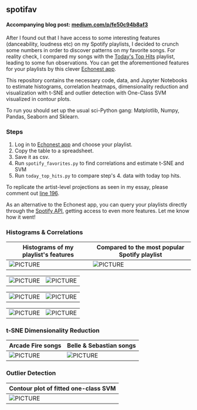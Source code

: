 ## spotifav
#### Accompanying blog post: [medium.com/p/fe50c94b8af3](https://medium.com/p/fe50c94b8af3)
After I found out that I have access to some interesting features (danceability, loudness etc) on my Spotify playlists, I decided to crunch some numbers in order to discover patterns on my favorite songs. For reality check, I compared my songs with the [Today's Top Hits](https://open.spotify.com/playlist/37i9dQZF1DXcBWIGoYBM5M) playlist, leading to some fun observations. You can get the aforementioned features for your playlists by this clever [Echonest app](http://sortyourmusic.playlistmachinery.com/).

This repository contains the necessary code, data, and Jupyter Notebooks to estimate histograms, correlation heatmaps, dimensionality reduction and visualization with t-SNE and outlier detection with One-Class SVM visualized in contour plots. 

To run you should set up the usual sci-Python gang: Matplotlib, Numpy, Pandas, Seaborn and Sklearn. 

### Steps
1. Log in to [Echonest app](http://sortyourmusic.playlistmachinery.com/) and choose your playlist.
2. Copy the table to a spreadsheet.
3. Save it as csv.
4. Run ``spotify_favorites.py`` to find correlations and estimate t-SNE and SVM
5. Run ``today_top_hits.py`` to compare step's 4. data with today top hits.

To replicate the artist-level projections as seen in my essay, please comment out [line 196](https://github.com/sdimi/spotifav/blob/master/spotify_favorites.py#L196).

As an alternative to the Echonest app, you can query your playlists directly through the [Spotify API](https://developer.spotify.com/web-api/get-audio-features/), getting access to even more features. Let me know how it went!

### Histograms & Correlations

| Histograms of my playlist's features | Compared to the most popular Spotify playlist |
| ------------- | ------------- |
| ![PICTURE](https://github.com/sdimi/spotifav/blob/master/Figures/histograms.png)  | ![PICTURE](https://github.com/sdimi/spotifav/blob/master/Figures/histograms%20comparison.png)  |

|   |   | 
| ------------- | ------------- |
| ![PICTURE](https://github.com/sdimi/spotifav/blob/master/Figures/Acousticness%20Loudness%20Corr.png)  | ![PICTURE](https://github.com/sdimi/spotifav/blob/master/Figures/Danceability%20Valence%20Corr.png)  |

|   |   | 
| ------------- | ------------- |
| ![PICTURE](https://github.com/sdimi/spotifav/blob/master/Figures/Energy%20Acousticness%20Corr.png)  | ![PICTURE](https://github.com/sdimi/spotifav/blob/master/Figures/Energy%20Loudness%20Correlation.png)  |

|   |   | 
| ------------- | ------------- | 
| ![PICTURE](https://github.com/sdimi/spotifav/blob/master/Figures/Energy%20Valence%20Corr.png)  | ![PICTURE](https://github.com/sdimi/spotifav/blob/master/Figures/Popularity%20Energy%20Corr.png)  |

### t-SNE Dimensionality Reduction

| Arcade Fire songs | Belle & Sebastian songs |
| ------------- | ------------- |
| ![PICTURE](https://github.com/sdimi/spotifav/blob/master/Figures/tsne%20arcade%20fire.png)  | ![PICTURE](https://github.com/sdimi/spotifav/blob/master/Figures/tsne%20belle%20sebastian.png)  |

### Outlier Detection 

| Contour plot of fitted one-class SVM  |
| -------------  |
| ![PICTURE](https://github.com/sdimi/spotifav/blob/master/Figures/one%20class%20plot.png)  |
